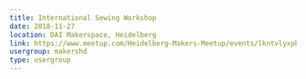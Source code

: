 ```yaml
---
title: International Sewing Workshop
date: 2018-11-27
location: DAI Makerspace, Heidelberg
link: https://www.meetup.com/Heidelberg-Makers-Meetup/events/lkntvlyxpbkc/
usergroup: makershd
type: usergroup
---
```

